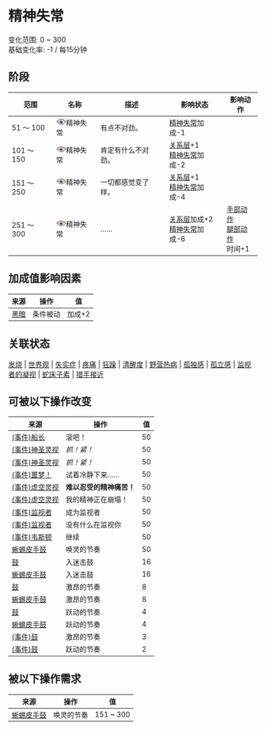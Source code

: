 # 精神失常  
变化范围: 0 ~ 300  
基础变化率: -1 / 每15分钟  
## 阶段  
范围  |  名称  |  描述  |  影响状态  |  影响动作  
----  |  ----  |  ----  |  ----  |  ----  
51 ～ 100  |  <img decoding="async" src="Sprite/MindState.png" style="width:20px;">精神失常  |  有点不对劲。  |  [精神失常](MindState.md)加成-1  |    
101 ～ 150  |  <img decoding="async" src="Sprite/MindState.png" style="width:20px;">精神失常  |  肯定有什么不对劲。  |  [关系层](RelationalLayer.md)+1<br>[精神失常](MindState.md)加成-2  |    
151 ～ 250  |  <img decoding="async" src="Sprite/MindState.png" style="width:20px;">精神失常  |  一切都感觉变了样。  |  [关系层](RelationalLayer.md)+1<br>[精神失常](MindState.md)加成-4  |    
251 ～ 300  |  <img decoding="async" src="Sprite/MindState.png" style="width:20px;">精神失常  |  ……  |  [关系层](RelationalLayer.md)加成+2<br>[精神失常](MindState.md)加成-6  |  [手部动作](HandAction.md)<br>[腿部动作](LegAction.md)<br>时间+1  
## 加成值影响因素  
来源  |  操作  |  值  
----  |  ----  |  ----  
[黑暗](DarkChamber.md)  |  条件被动  |  加成+2  
## 关联状态  
[发烧](Fever.md)  |  [世界观](Structure.md)  |  [失实症](Derealization.md)  |  [疼痛](Pain.md)  |  [狂躁](Mania.md)  |  [清醒度](Wakefulness.md)  |  [野营热病](BacteriaTyphus.md)  |  [孤独感](Loneliness.md)  |  [孤立感](Isolation.md)  |  [监视者的凝视](WatchersGlare.md)  |  [蛇床子素](Psylocibin.md)  |  [猎手接近](HuntersProximity.md)  
## 可被以下操作改变  
来源  |  操作  |  值  
----  |  ----  |  ----  
[(事件)船长](Event_CaptainSpecial1f.md)  |  滚吧！  |  50  
[(事件)神圣灵视](Event_GodExperience1g.md)  |  <i>抓！紧！</i>  |  50  
[(事件)神圣灵视](Event_HuntedExperience1g.md)  |  <i>抓！紧！</i>  |  50  
[(事件)噩梦！](Event_Nightmare.md)  |  试着冷静下来……  |  50  
[(事件)虚空灵视](Event_SpiritsEverywhere1g.md)  |  <b>难以忍受的精神痛苦！</b>  |  50  
[(事件)虚空灵视](Event_VoidExperience1g.md)  |  我的精神正在崩塌！  |  50  
[(事件)监视者](Event_WatchedExperience1gGod.md)  |  成为监视者  |  50  
[(事件)监视者](Event_WatchedExperience1gVoid.md)  |  没有什么在监视你  |  50  
[(事件)韦斯顿](Event_WestonSpecial1e.md)  |  继续  |  50  
[蜥蜴皮手鼓](LizardDrum.md)  |  唤灵的节奏  |  50  
[鼓](Drum.md)  |  入迷击鼓  |  16  
[蜥蜴皮手鼓](LizardDrum.md)  |  入迷击鼓  |  16  
[鼓](Drum.md)  |  激昂的节奏  |  8  
[蜥蜴皮手鼓](LizardDrum.md)  |  激昂的节奏  |  8  
[鼓](Drum.md)  |  跃动的节奏  |  4  
[蜥蜴皮手鼓](LizardDrum.md)  |  跃动的节奏  |  4  
[(事件)鼓](Event_DrumMenu.md)  |  激昂的节奏  |  3  
[(事件)鼓](Event_DrumMenu.md)  |  跃动的节奏  |  2  
## 被以下操作需求  
来源  |  操作  |  值  
----  |  ----  |  ----  
[蜥蜴皮手鼓](LizardDrum.md)  |  唤灵的节奏  |  151 ~ 300  
